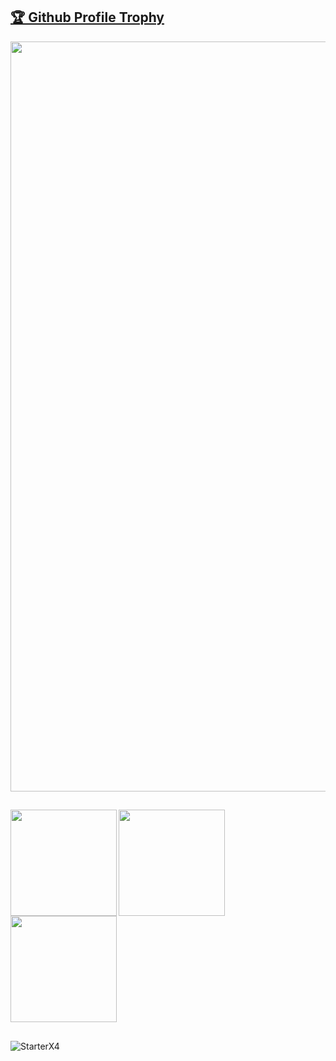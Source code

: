 <a href="https://github.com/ryo-ma/github-profile-trophy"><h2>🏆 Github Profile Trophy</h2></a>
<a href="https://github.com/ryo-ma/github-profile-trophy">
  <img width=1200 align="center" src="https://github-profile-trophy.vercel.app/?username=StarterX4&column=8&theme=discord&no-frame=true"/>
</a>

##

<div>
  <img height="170" align="left" src="https://github-readme-stats.vercel.app/api?username=StarterX4&count_private=true&include_all_commits=true&theme=onedark" />
</div>

##

<div>
  <img height="170" align="left" src="https://github-readme-stats.vercel.app/api/top-langs/?username=StarterX4&layout=compact&theme=onedark" />
</div>

##

<div>
  <img height="170" src="https://github-readme-streak-stats.herokuapp.com/?user=StarterX4&theme=onedark" />
</div>

##

<p> <img align="left" src="https://komarev.com/ghpvc/?username=StarterX4&label=Profile%20views&color=5865F2&style=flat" alt="StarterX4" /><p/>
